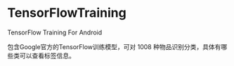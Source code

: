 # TensorFlowTraining
TensorFlow Training For Android

包含Google官方的TensorFlow训练模型，可对 1008 种物品识别分类，具体有哪些类可以查看标签信息。
